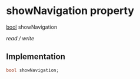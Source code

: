 


# showNavigation property






[bool](https://api.flutter.dev/flutter/dart-core/bool-class.html) showNavigation
  
_read / write_






## Implementation

```dart
bool showNavigation;


```







